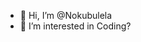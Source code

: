 - 👋 Hi, I’m @Nokubulela
- 👀 I’m interested in Coding?


<!---
Nokubulela/Nokubulela is a ✨ special ✨ repository because its `README.md` (this file) appears on your GitHub profile.
You can click the Preview link to take a look at your changes.
--->
